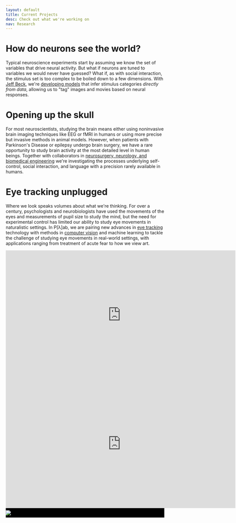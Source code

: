 ```yaml
---
layout: default
title: Current Projects
desc: Check out what we're working on
nav: Research
---
```


# How do neurons see the world?

Typical neuroscience experiments start by assuming we know the set of variables that drive neural activity. But what if neurons are tuned to variables we would never have guessed? What if, as with social interaction, the stimulus set is too complex to be boiled down to a few dimensions. With [Jeff Beck](https://www.neuro.duke.edu/research/faculty-labs/beck-lab), we're [developing models](http://arxiv.org/abs/1512.01408) that infer stimulus categories *directly from data*, allowing us to "tag" images and movies based on neural responses.

# Opening up the skull

For most neuroscientists, studying the brain means either using noninvasive brain imaging techniques like EEG or fMRI in humans or using more precise but invasive methods in animal models. However, when patients with Parkinson's Disease or epilepsy undergo brain surgery, we have a rare opportunity to study brain activity at the most detailed level in human beings. Together with collaborators in [neurosurgery, neurology, and biomedical engineering](people.html#collaborators) we're investigating the processes underlying self-control, social interaction, and language with a precision rarely available in humans.


# Eye tracking unplugged

Where we look speaks volumes about what we're thinking. For over a century, psychologists and neurobiologists have used the movements of the eyes and measurements of pupil size to study the mind, but the need for experimental control has limited our ability to study eye movements in naturalistic settings. In P[&lambda;]ab, we are pairing new advances in [eye tracking](http://www.tobiipro.com/product-listing/tobii-pro-glasses-2/) technology with methods in [computer vision](blog/2015/11/06/eye_tracking_tech.html) and machine learning to tackle the challenge of studying eye movements in real-world settings, with applications ranging from treatment of acute fear to how we view art.

<div class="row">
  <div class="col-md-4">
    <div class="video-container">
        <iframe width="730" height="410" src="https://www.youtube.com/embed/E6c9Z0Mkc-E?rel=0&amp;showinfo=0" frameborder="0" allowfullscreen></iframe>
    </div>
  </div>
  <div class="col-md-4">
    <div class="video-container">
        <iframe width="730" height="410" src="https://www.youtube.com/embed/fSl6FiyHTes?rel=0&amp;showinfo=0" frameborder="0" allowfullscreen></iframe>
    </div>
  </div>
  <div class="col-md-4" style="background-color: black; padding: 0 0 0 0">
    <a href="http://jeffmacinnes.com/research/gazeMapping/sonhouse3D/index.html">
        <img src="https://web.duke.edu/mind/level2/faculty/pearson/assets/images/website/dynamicGaze.png" class="img-responsive" style="margin: 7 0 7 0">
    </a>
  </div>
</div>

